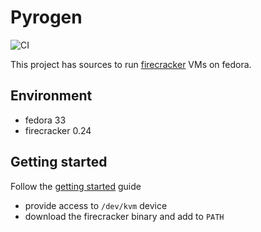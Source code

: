 # Pyrogen

![CI](https://github.com/jostho/pyrogen/workflows/CI/badge.svg)

This project has sources to run [firecracker](https://github.com/firecracker-microvm/firecracker) VMs on fedora.

## Environment

* fedora 33
* firecracker 0.24

## Getting started

Follow the [getting started](https://github.com/firecracker-microvm/firecracker/blob/master/docs/getting-started.md) guide
* provide access to `/dev/kvm` device
* download the firecracker binary and add to `PATH`
